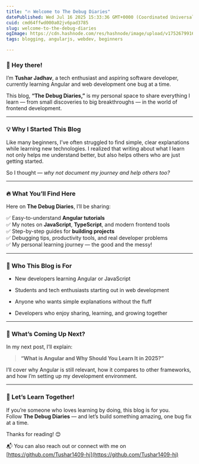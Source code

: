```yaml
---
title: "🔥 Welcome to The Debug Diaries"
datePublished: Wed Jul 16 2025 15:33:36 GMT+0000 (Coordinated Universal Time)
cuid: cmd64ffwd000a02jv6pad3785
slug: welcome-to-the-debug-diaries
ogImage: https://cdn.hashnode.com/res/hashnode/image/upload/v1752679916968/ca9cbf4d-d31c-440e-b349-c7bf19b2c145.png
tags: blogging, angularjs, webdev, beginners

---
```


### 👋 Hey there!

I’m **Tushar Jadhav**, a tech enthusiast and aspiring software developer, currently learning Angular and web development one bug at a time.

This blog, **“The Debug Diaries,”** is my personal space to share everything I learn — from small discoveries to big breakthroughs — in the world of frontend development.

---

### 💡 Why I Started This Blog

Like many beginners, I’ve often struggled to find simple, clear explanations while learning new technologies. I realized that writing about what I learn not only helps me understand better, but also helps others who are just getting started.

So I thought — *why not document my journey and help others too?*

---

### 🔥 What You’ll Find Here

Here on **The Debug Diaries**, I’ll be sharing:

✅ Easy-to-understand **Angular tutorials**  
✅ My notes on **JavaScript**, **TypeScript**, and modern frontend tools  
✅ Step-by-step guides for **building projects**  
✅ Debugging tips, productivity tools, and real developer problems  
✅ My personal learning journey — the good and the messy!

---

### 📌 Who This Blog is For

* New developers learning Angular or JavaScript
    
* Students and tech enthusiasts starting out in web development
    
* Anyone who wants simple explanations without the fluff
    
* Developers who enjoy sharing, learning, and growing together
    

---

### 🚀 What’s Coming Up Next?

In my next post, I’ll explain:

> **“What is Angular and Why Should You Learn It in 2025?”**

I’ll cover why Angular is still relevant, how it compares to other frameworks, and how I’m setting up my development environment.

---

### 🙌 Let’s Learn Together!

If you’re someone who loves learning by doing, this blog is for you.  
Follow **The Debug Diaries** — and let’s build something amazing, one bug fix at a time.

Thanks for reading! 😊

📬 You can also reach out or connect with me on [https://github.com/Tushar1409-hj](https://github.com/Tushar1409-hj)